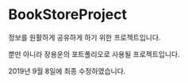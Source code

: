 # BookStoreProject

정보를 원활하게 공유하게 하기 위한 프로젝트입니다.

뿐만 아니라 장용운의 포트폴리오로 사용될 프로젝트입니다. 

2019년 9월 8일에 최종 수정하였습니다.